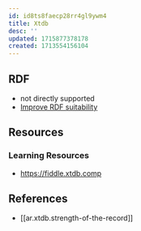 ```yaml
---
id: id8ts8faecp28rr4gl9ywm4
title: Xtdb
desc: ''
updated: 1715877378178
created: 1713554156104
---
```


## RDF

- not directly supported
- [Improve RDF suitability](https://github.com/xtdb/xtdb/issues/317)

## Resources

### Learning Resources

- https://fiddle.xtdb.comp

## References

- [[ar.xtdb.strength-of-the-record]]